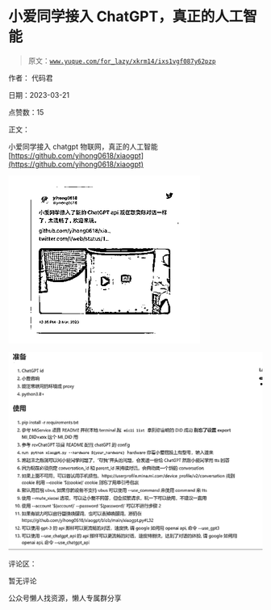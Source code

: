 # 小爱同学接入 ChatGPT，真正的人工智能

> 原文：[`www.yuque.com/for_lazy/xkrm14/ixs1vgf087y62pzp`](https://www.yuque.com/for_lazy/xkrm14/ixs1vgf087y62pzp)



作者： 代码君



日期：2023-03-21



点赞数：15



正文：



小爱同学接入 chatgpt 物联网，真正的人工智能 [https://github.com/yihong0618/xiaogpt](https://github.com/yihong0618/xiaogpt)



![](img/7441254c3d614af6e53fb8ad84165116.png)



![](img/80190b04ccde292d2ae8c7eb71ce2342.png)



评论区：



暂无评论



公众号懒人找资源，懒人专属群分享

